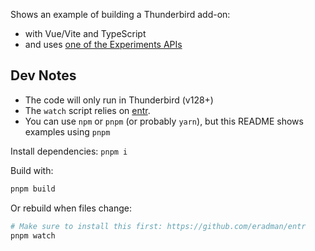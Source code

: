 
Shows an example of building a Thunderbird add-on:
* with Vue/Vite and TypeScript
* and uses [one of the Experiments APIs](https://github.com/thunderbird/webext-support/tree/master/experiments/FileSystem)


## Dev Notes

* The code will only run in Thunderbird (v128+)
* The `watch` script relies on [entr](https://github.com/eradman/entr).
* You can use `npm` or `pnpm` (or probably `yarn`), but this README shows examples using `pnpm`

Install dependencies: `pnpm i`

Build with:
```sh
pnpm build
```

Or rebuild when files change:
```sh
# Make sure to install this first: https://github.com/eradman/entr
pnpm watch
```

